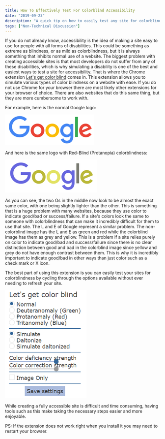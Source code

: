 ```yaml
---
title: How To Effectively Test For Colorblind Accessibility
date: "2019-09-23"
description: "A quick tip on how to easily test any site for colorblind accessibility."
tags: ["Non-Technical Discussion"]
---
```


If you do not already know, accessibility is the idea of making a site easy to use for people with all forms of disabilities. This could be something as extreme as blindness, or as mild as colorblindness, but it is always something that inhibits normal use of a website. The biggest problem with creating accessible sites is that most developers do not suffer from any of these disabilities, which is why simulating a disability is one of the best and easiest ways to test a site for accessibility. That is where the Chrome extension [Let's get color blind](https://chrome.google.com/webstore/detail/lets-get-color-blind/bkdgdianpkfahpkmphgehigalpighjck) comes in. This extension allows you to simulate various types of color blindness on a website with ease. If you do not use Chrome for your browser there are most likely other extensions for your browser of choice. There are also websites that do this same thing, but they are more cumbersome to work with.

For example, here is the normal Google logo:

![Normal Google Image](Google_Normal.png)

And here is the same logo with Red-Blind (Protanopia) colorblindness:

![Red-Blind Google Image](Google_Colorblind.png)

As you can see, the two Os in the middle now look to be almost the exact same color, with one being slightly lighter than the other. This is something that is a huge problem with many websites, because they use color to indicate good/bad or success/failure. If a site's colors look the same to someone with colorblindness that can make it incredibly difficult for them to use that site. The L and E of Google represent a similar problem. The non-colorblind image has the L and E as green and red while the colorblind image has them as grey and yellow. This is a problem if a site relies purely on color to indicate good/bad and success/failure since there is no clear distinction between good and bad in the colorblind image since yellow and grey do not have enough contrast between them. This is why it is incredibly important to indicate good/bad in other ways than just color such as a check mark or X icon.

The best part of using this extension is you can easily test your sites for colorblindness by cycling through the options available without ever needing to refresh your site.

![Let's Get Color Blind App Menu](Colorblinding_App.png)

While creating a fully accessible site is difficult and time consuming, having tools such as this make taking the necessary steps easier and more enjoyable.

PS: If the extension does not work right when you install it you may need to restart your browser.
